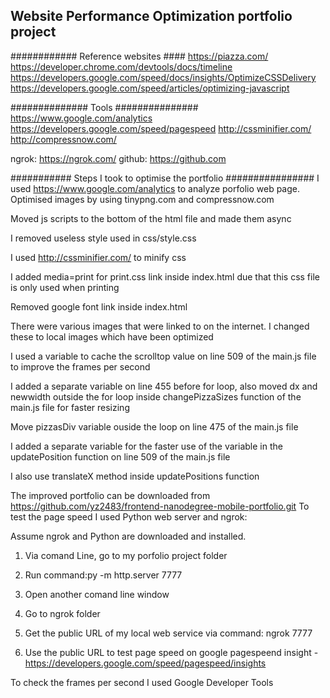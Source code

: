 ## Website Performance Optimization portfolio project



############ Reference websites ####
https://piazza.com/
https://developer.chrome.com/devtools/docs/timeline
https://developers.google.com/speed/docs/insights/OptimizeCSSDelivery
https://developers.google.com/speed/articles/optimizing-javascript


############## Tools ###############
https://www.google.com/analytics
https://developers.google.com/speed/pagespeed
http://cssminifier.com/
http://compressnow.com/

ngrok: https://ngrok.com/
github: https://github.com

###########  Steps I took to optimise the portfolio  ################
I used https://www.google.com/analytics to analyze porfolio web page.
Optimised images by using tinypng.com and compressnow.com

Moved js scripts to the bottom of the html file and made them async

I removed useless style used in css/style.css

I used http://cssminifier.com/ to minify css 

I added media=print for print.css link inside index.html due that this css file is only used when printing

Removed google font link inside index.html

There were various images that were linked to on the internet. I changed these to local images which have been optimized

I used a variable to cache the scrolltop value on line 509 of the main.js file to improve the frames per second

I added a separate variable on line 455 before for loop, also moved dx and newwidth outside the for loop inside changePizzaSizes function of the main.js file for faster resizing

Move pizzasDiv variable ouside the loop on line 475 of the main.js file

I added a separate variable for the faster use of the variable in the updatePosition function on line 509 of the main.js file

I also use translateX method inside updatePositions function


The improved portfolio can be downloaded from https://github.com/yz2483/frontend-nanodegree-mobile-portfolio.git
To test the page speed I used Python web server and ngrok:

Assume ngrok and Python are downloaded and installed.

1. Via comand Line, go to my porfolio project folder

2. Run command:py -m http.server 7777

3. Open another comand line window

4. Go to ngrok folder

5. Get the public URL of my local web service via command: ngrok 7777 

6. Use the public URL to test page speed on google pagespeend insight - https://developers.google.com/speed/pagespeed/insights

To check the frames per second I used Google Developer Tools
